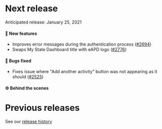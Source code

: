 # Next release

Anticipated release: January 25, 2021

#### 🚀 New features

- Improves error messages during the authentication process ([#2694])
- Swaps My State Dashboard title with eAPD logo ([#2776])


#### 🐛 Bugs fixed
- Fixes issue where "Add another activity" button was not appearing as it should ([#2525])


#### ⚙️ Behind the scenes


# Previous releases

See our [release history](https://github.com/CMSgov/eAPD/releases)

[#2525]: https://github.com/CMSgov/eAPD/issues/2525
[#2694]: https://github.com/CMSgov/eAPD/issues/2694
[#2776]: https://github.com/CMSgov/eAPD/issues/2776
